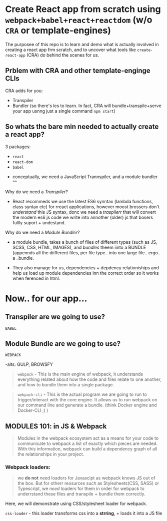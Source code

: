 # Create React app from scratch using `webpack+babel+react+reactdom` (w/o `CRA` or template-engines)

The purposee of this repo is to learn and demo what is actually involved in creating a react app frm scratch, and to uncover what tools like `create-react-app` (CRA) do behind the scenes for us.

## Prblem with CRA and other template-enginge CLIs

CRA adds for you:
- Transpiler
- Bundler
(so there's les to learn. In fact, CRA will bundle+transpile+serve your app usnng just a single command `npm start`)

## So whats the bare min needed to actually create a react app?

3 packages:

- `react`
- `react-dom`
- `babel`

 + conceptually, we need a JavaScript Trannspiler, and a module bundler ^^

 Why do we need a _Transpiler_? 
 - React recommeds we use the latest ES6 synntax (lambda functions, class syntax etc) for rreact applications, however moost brossers don't _understand_ this JS syntax, donc we need a _traspilerr_ that will convert the modern es6 js code we write into annother (older) js that bosers fullly suport + undestand.


  Why do we need a _Module Bundler_? 
 -  a module bundle, takes a bunch of files of different types (such as JS, SCSS, CSS, HTML, IMAGES), and _bundles_ theem iinto a BUNDLE (appennds all the diifferent files, per file type.. into one large file.. ergo.. a _bundle.

 - They also manage for us, dependencies + depdency relationiships and help us load up module dependencies inn the correct order so it works when ferenced in html.

# Now.. for our app...

## Transpiler are we going to use?

`BABEL`

## Module Bundle are we going to use?

`WEBPACK`

-alts: GULP, BROWSFY

> `webpack` - This is the main engine of webpack, it understands everything related about how the code and files relate to one another, and how to bundle them into a single package.

> `webpack-cli` - This is the actual program we are going to run to trigger/interact with the core engine. It allows us to run webpack on our command line and generate a bundle. (think Docker engine and Docker-CLI ;) )

## MODULES 101: in JS & Webpack

> Modules in the webpack ecosystem act as a means for your code to communicate to webpack a list of exactly which pieces are needed.
> With this information, webpack can build a dependency graph of all the relationships in your project.


### Webpack loaders:

> we __do not__ need loaders for Javascipt as webpack knows JS out of the box. But for otherr reosurces such as Stylesheets(CSS, SASS) or Typescript, we _need_ loaders for them in order for webpack to underrstand these files and transpile + bundle them correctly.

Here, we will demonstrate using CSS/stylesheet loader for webpack.

`css-loader` - this loader transforms css into a __strring__, + loads it into a JS file
